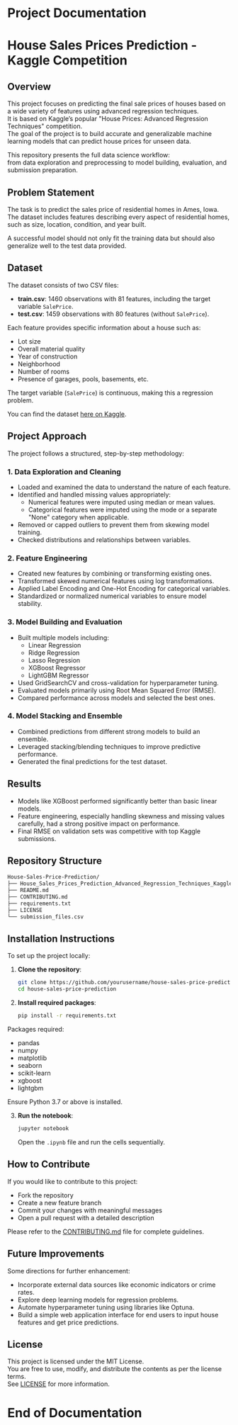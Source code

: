 
# Project Documentation



# House Sales Prices Prediction - Kaggle Competition

## Overview

This project focuses on predicting the final sale prices of houses based on a wide variety of features using advanced regression techniques.  
It is based on Kaggle’s popular "House Prices: Advanced Regression Techniques" competition.  
The goal of the project is to build accurate and generalizable machine learning models that can predict house prices for unseen data.

This repository presents the full data science workflow:  
from data exploration and preprocessing to model building, evaluation, and submission preparation.


## Problem Statement

The task is to predict the sales price of residential homes in Ames, Iowa.  
The dataset includes features describing every aspect of residential homes, such as size, location, condition, and year built.

A successful model should not only fit the training data but should also generalize well to the test data provided.



## Dataset

The dataset consists of two CSV files:

- **train.csv**: 1460 observations with 81 features, including the target variable `SalePrice`.
- **test.csv**: 1459 observations with 80 features (without `SalePrice`).

Each feature provides specific information about a house such as:
- Lot size
- Overall material quality
- Year of construction
- Neighborhood
- Number of rooms
- Presence of garages, pools, basements, etc.

The target variable (`SalePrice`) is continuous, making this a regression problem.

You can find the dataset [here on Kaggle](https://www.kaggle.com/c/house-prices-advanced-regression-techniques/data).



## Project Approach

The project follows a structured, step-by-step methodology:

### 1. Data Exploration and Cleaning
- Loaded and examined the data to understand the nature of each feature.
- Identified and handled missing values appropriately:
  - Numerical features were imputed using median or mean values.
  - Categorical features were imputed using the mode or a separate "None" category when applicable.
- Removed or capped outliers to prevent them from skewing model training.
- Checked distributions and relationships between variables.

### 2. Feature Engineering
- Created new features by combining or transforming existing ones.
- Transformed skewed numerical features using log transformations.
- Applied Label Encoding and One-Hot Encoding for categorical variables.
- Standardized or normalized numerical variables to ensure model stability.

### 3. Model Building and Evaluation
- Built multiple models including:
  - Linear Regression
  - Ridge Regression
  - Lasso Regression
  - XGBoost Regressor
  - LightGBM Regressor
- Used GridSearchCV and cross-validation for hyperparameter tuning.
- Evaluated models primarily using Root Mean Squared Error (RMSE).
- Compared performance across models and selected the best ones.

### 4. Model Stacking and Ensemble
- Combined predictions from different strong models to build an ensemble.
- Leveraged stacking/blending techniques to improve predictive performance.
- Generated the final predictions for the test dataset.



## Results

- Models like XGBoost performed significantly better than basic linear models.
- Feature engineering, especially handling skewness and missing values carefully, had a strong positive impact on performance.
- Final RMSE on validation sets was competitive with top Kaggle submissions.



## Repository Structure

```bash
House-Sales-Price-Prediction/
├── House_Sales_Prices_Prediction_Advanced_Regression_Techniques_Kaggle.ipynb  # Main notebook
├── README.md                                                                  # Project overview
├── CONTRIBUTING.md                                                            # Contribution guidelines
├── requirements.txt                                                           # Project dependencies
├── LICENSE                                                                    # Project license
└── submission_files.csv                                                   # Predicted test data output
```



## Installation Instructions

To set up the project locally:

1. **Clone the repository**:
   ```bash
   git clone https://github.com/yourusername/house-sales-price-prediction.git
   cd house-sales-price-prediction
   ```

2. **Install required packages**:
   ```bash
   pip install -r requirements.txt
   ```

Packages required:
- pandas
- numpy
- matplotlib
- seaborn
- scikit-learn
- xgboost
- lightgbm

Ensure Python 3.7 or above is installed.

3. **Run the notebook**:
   ```bash
   jupyter notebook
   ```
   Open the `.ipynb` file and run the cells sequentially.



## How to Contribute

If you would like to contribute to this project:

- Fork the repository
- Create a new feature branch
- Commit your changes with meaningful messages
- Open a pull request with a detailed description

Please refer to the [CONTRIBUTING.md](./CONTRIBUTING.md) file for complete guidelines.



## Future Improvements

Some directions for further enhancement:

- Incorporate external data sources like economic indicators or crime rates.
- Explore deep learning models for regression problems.
- Automate hyperparameter tuning using libraries like Optuna.
- Build a simple web application interface for end users to input house features and get price predictions.



## License

This project is licensed under the MIT License.  
You are free to use, modify, and distribute the contents as per the license terms.  
See [LICENSE](./LICENSE) for more information.



# End of Documentation


